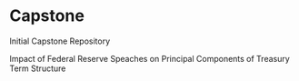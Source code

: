 # Capstone
Initial Capstone Repository

Impact of Federal Reserve Speaches on Principal Components of Treasury Term Structure


